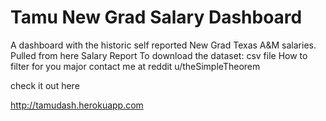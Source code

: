 # Tamu New Grad Salary Dashboard


A dashboard with the historic self reported New Grad Texas A&M salaries.
Pulled from here Salary Report
To download the dataset:
csv file
How to filter for you major contact me at reddit u/theSimpleTheorem

check it out here

http://tamudash.herokuapp.com
